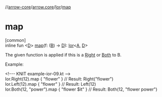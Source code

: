 //[arrow-core](../../../index.md)/[arrow.core](../index.md)/[Ior](index.md)/[map](map.md)

# map

[common]\
inline fun &lt;[D](map.md)&gt; [map](map.md)(f: ([B](index.md)) -&gt; [D](map.md)): [Ior](index.md)&lt;[A](index.md), [D](map.md)&gt;

The given function is applied if this is a [Right](-right/index.md) or [Both](-both/index.md) to B.

Example:

&lt;!--- KNIT example-ior-09.kt --&gt;\
Ior.Right(12).map { "flower" } // Result: Right("flower")\
Ior.Left(12).map { "flower" }  // Result: Left(12)\
Ior.Both(12, "power").map { "flower $it" }  // Result: Both(12, "flower power")<!--- KNIT example-ior-10.kt -->

